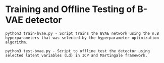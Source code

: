# Training and Offline Testing of B-VAE detector


```
python3 train-bvae.py - Script trains the BVAE network using the n,B hyperparameters that was selected by the hyperparameter optimization algorithm.

python3 test-bvae.py - Script to offline test the detector using selected latent variables (Ld) in ICP and Martingale framework.
```
